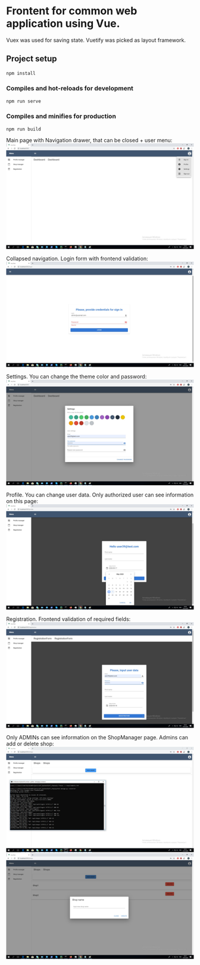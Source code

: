 # Frontent for common web application using Vue.
  Vuex was used for saving state.
  Vuetify was picked as layout framework.

## Project setup
```
npm install
```

### Compiles and hot-reloads for development
```
npm run serve
```

### Compiles and minifies for production
```
npm run build
```

Main page with Navigation drawer, that can be closed + user menu:
![Alt text](start.jpg?raw=true "start")

Collapsed navigation. Login form with frontend validation:
![Alt text](login.jpg?raw=true "login")

Settings. You can change the theme color and password:
![Alt text](settings.jpg?raw=true "settings")

Profile. You can change user data. Only authorized user can see information on this page:
![Alt text](profile.jpg?raw=true "profile")

Registration. Frontend validation of required fields:
![Alt text](registration.jpg?raw=true "registration")

Only ADMINs can see information on the ShopManager page. Admins can add or delete shop:
![Alt text](shops.jpg?raw=true "shops")
![Alt text](shops2.jpg?raw=true "shops2")

